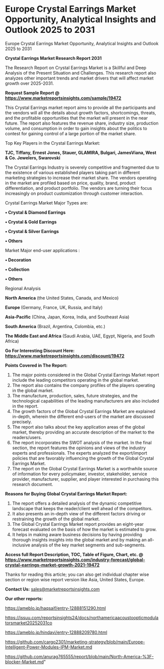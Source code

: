 # Europe Crystal Earrings Market Opportunity, Analytical Insights and Outlook 2025 to 2031
Europe Crystal Earrings Market Opportunity, Analytical Insights and Outlook 2025 to 2031

<strong>Crystal Earrings Market Research Report 2031</strong>

The Research Report on Crystal Earrings Market is a Skillful and Deep Analysis of the Present Situation and Challenges. This research report also analyzes other important trends and market drivers that will affect market growth over 2025-2031.

<strong>Request Sample Report @ <a href=https://www.marketreportsinsights.com/sample/19472>https://www.marketreportsinsights.com/sample/19472</a></strong>

This Crystal Earrings market report aims to provide all the participants and the vendors will all the details about growth factors, shortcomings, threats, and the profitable opportunities that the market will present in the near future. The report also features the revenue share, industry size, production volume, and consumption in order to gain insights about the politics to contest for gaining control of a large portion of the market share.

Top Key Players in the Crystal Earrings Market:

<strong>TJC, Tiffany, Ernest Jones, Stauer, GLAMIRA, Bulgari, JamesViana, West & Co. Jewelers, Swarovski</strong>

The Crystal Earrings Industry is severely competitive and fragmented due to the existence of various established players taking part in different marketing strategies to increase their market share. The vendors operating in the market are profiled based on price, quality, brand, product differentiation, and product portfolio. The vendors are turning their focus increasingly on product customization through customer interaction.

Crystal Earrings Market Major Types are:

<strong>• Crystal & Diamond Earrings

• Crystal & Gold Earrings

• Crystal & Silver Earrings

• Others</strong>

Market Major end-user applications :

<strong>• Decoration

• Collection

• Others</strong>

Regional Analysis

</u><strong><b>North America</b></strong> (the United States, Canada, and Mexico)

<strong><b>Europe </b></strong>(Germany, France, UK, Russia, and Italy)

<strong><b>Asia-Pacific</b></strong> (China, Japan, Korea, India, and Southeast Asia)

<strong><b>South America</b></strong> (Brazil, Argentina, Colombia, etc.)

<strong><b>The Middle East and Africa</b></strong> (Saudi Arabia, UAE, Egypt, Nigeria, and South Africa)

<strong>Go For Interesting Discount Here: <a href=https://www.marketreportsinsights.com/discount/19472>https://www.marketreportsinsights.com/discount/19472</a></strong>

<strong>Points Covered in The Report:</strong>
<ol>
  <li>The major points considered in the Global Crystal Earrings Market report include the leading competitors operating in the global market.</li>
  <li>The report also contains the company profiles of the players operating in the global market.</li>
  <li>The manufacture, production, sales, future strategies, and the technological capabilities of the leading manufacturers are also included in the report.</li>
  <li>The growth factors of the Global Crystal Earrings Market are explained in-depth, wherein the different end-users of the market are discussed precisely.</li>
  <li>The report also talks about the key application areas of the global market, thereby providing an accurate description of the market to the readers/users.</li>
  <li>The report incorporates the SWOT analysis of the market. In the final section, the report features the opinions and views of the industry experts and professionals. The experts analyzed the export/import policies that are favorably influencing the growth of the Global Crystal Earrings Market.</li>
  <li>The report on the Global Crystal Earrings Market is a worthwhile source of information for every policymaker, investor, stakeholder, service provider, manufacturer, supplier, and player interested in purchasing this research document.</li>
</ol>
<strong>Reasons for Buying Global Crystal Earrings Market Report:</strong>

<ol>
  <li>The report offers a detailed analysis of the dynamic competitive landscape that keeps the reader/client well ahead of the competitors.</li>
  <li>It also presents an in-depth view of the different factors driving or restraining the growth of the global market.</li>
  <li>The Global Crystal Earrings Market report provides an eight-year forecast evaluated on the basis of how the market is estimated to grow.</li>
  <li>It helps in making aware business decisions by having providing thorough insights insights into the global market and by making an all-inclusive analysis of the key market segments and sub-segments.</li>
</ol>
<strong>Access full Report Description, TOC, Table of Figure, Chart, etc. @ <a href=https://www.marketreportsinsights.com/industry-forecast/global-crystal-earrings-market-growth-2021-19472>https://www.marketreportsinsights.com/industry-forecast/global-crystal-earrings-market-growth-2021-19472</a></strong>


Thanks for reading this article; you can also get individual chapter wise section or region wise report version like Asia, United States, Europe.

<strong>Contact Us:</strong>
sales@marketreportsinsights.com

<strong>Our other reports:</strong>

<a href=https://ameblo.jp/haqsaif/entry-12888151290.html>https://ameblo.jp/haqsaif/entry-12888151290.html</a>

<a href=https://issuu.com/reportsinsights24/docs/northamericaacoustoopticmodulatorsmarket20252031co>https://issuu.com/reportsinsights24/docs/northamericaacoustoopticmodulatorsmarket20252031co</a>

<a href=https://ameblo.jp/hindavi/entry-12888209780.html>https://ameblo.jp/hindavi/entry-12888209780.html</a>

<a href=https://github.com/cargo2301/marketing-strategy/blob/main/Europe-Intelligent-Power-Modules-IPM-Market.md>https://github.com/cargo2301/marketing-strategy/blob/main/Europe-Intelligent-Power-Modules-IPM-Market.md</a>

<a href=https://github.com/anurag765555/report/blob/main/North-America-%3F-blocker-Market.md>https://github.com/anurag765555/report/blob/main/North-America-%3F-blocker-Market.md</a>"
